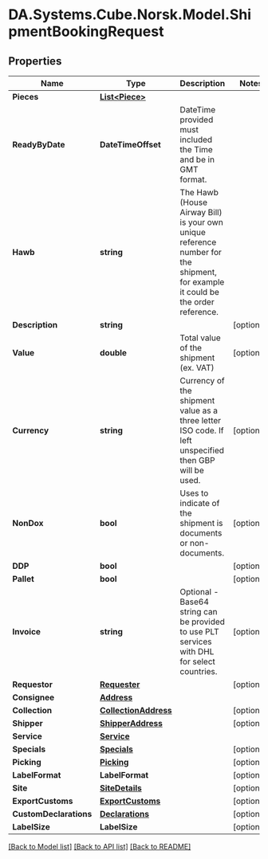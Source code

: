 # DA.Systems.Cube.Norsk.Model.ShipmentBookingRequest

## Properties

Name | Type | Description | Notes
------------ | ------------- | ------------- | -------------
**Pieces** | [**List&lt;Piece&gt;**](Piece.md) |  | 
**ReadyByDate** | **DateTimeOffset** | DateTime provided must included the Time and be in GMT format. | 
**Hawb** | **string** | The Hawb (House Airway Bill) is your own unique reference number for the shipment, for example it could be the order reference. | 
**Description** | **string** |  | [optional] 
**Value** | **double** | Total value of the shipment (ex. VAT) | [optional] 
**Currency** | **string** | Currency of the shipment value as a three letter ISO code.  If left unspecified then GBP will be used. | [optional] 
**NonDox** | **bool** | Uses to indicate of the shipment is documents or non-documents. | [optional] 
**DDP** | **bool** |  | [optional] 
**Pallet** | **bool** |  | [optional] 
**Invoice** | **string** | Optional - Base64 string can be provided to use PLT services with DHL for select countries. | [optional] 
**Requestor** | [**Requester**](Requester.md) |  | [optional] 
**Consignee** | [**Address**](Address.md) |  | 
**Collection** | [**CollectionAddress**](CollectionAddress.md) |  | [optional] 
**Shipper** | [**ShipperAddress**](ShipperAddress.md) |  | [optional] 
**Service** | [**Service**](Service.md) |  | 
**Specials** | [**Specials**](Specials.md) |  | [optional] 
**Picking** | [**Picking**](Picking.md) |  | [optional] 
**LabelFormat** | **LabelFormat** |  | [optional] 
**Site** | [**SiteDetails**](SiteDetails.md) |  | [optional] 
**ExportCustoms** | [**ExportCustoms**](ExportCustoms.md) |  | [optional] 
**CustomDeclarations** | [**Declarations**](Declarations.md) |  | [optional] 
**LabelSize** | **LabelSize** |  | [optional] 

[[Back to Model list]](../README.md#documentation-for-models) [[Back to API list]](../README.md#documentation-for-api-endpoints) [[Back to README]](../README.md)

